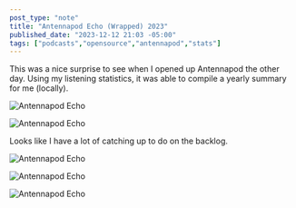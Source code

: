 ```yaml
---
post_type: "note" 
title: "Antennapod Echo (Wrapped) 2023"
published_date: "2023-12-12 21:03 -05:00"
tags: ["podcasts","opensource","antennapod","stats"]
---
```


This was a nice surprise to see when I opened up Antennapod the other day. Using my listening statistics, it was able to compile a yearly summary for me (locally). 

![Antennapod Echo](http://cdn.lqdev.tech/files/images/antennapod-wrapped-1.png)

![Antennapod Echo](http://cdn.lqdev.tech/files/images/antennapod-wrapped-2.png)

Looks like I have a lot of catching up to do on the backlog.

![Antennapod Echo](http://cdn.lqdev.tech/files/images/antennapod-wrapped-3.png)

![Antennapod Echo](http://cdn.lqdev.tech/files/images/antennapod-wrapped-4.png)

![Antennapod Echo](http://cdn.lqdev.tech/files/images/antennapod-wrapped-5.png)